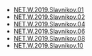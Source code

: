 * <a href="https://github.com/SIV220785/Training_Epam/tree/master/NET.W.2019.Slavnikov.01">NET.W.2019.Slavnikov.01</a>
* <a href="https://github.com/SIV220785/Training_Epam/tree/master/NET.W.2019.Slavnikov.02">NET.W.2019.Slavnikov.02</a>
*  <a href="https://github.com/SIV220785/Training_Epam/tree/master/NET.W.2019.Slavnikov.04">NET.W.2019.Slavnikov.04</a>
*  <a href="https://github.com/SIV220785/Training_Epam/tree/master/NET.W.2019.Slavnikov.06">NET.W.2019.Slavnikov.06</a>
*  <a href="https://github.com/SIV220785/Training_Epam/tree/master/NET.W.2019.Slavnikov.08.1">NET.W.2019.Slavnikov.08</a>
*  <a href="https://github.com/SIV220785/Training_Epam/tree/master/NET.W.2019.Slavnikov.10">NET.W.2019.Slavnikov.10</a>
